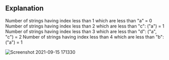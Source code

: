 ## Explanation
Number of strings having index less than 1 which are less than "a" = 0
Number of strings having index less than 2 which are less than "c": ("a") = 1
Number of strings having index less than 3 which are less than "d": ("a", "c") = 2
Number of strings having index less than 4 which are less than "b": ("a") = 1

![Screenshot 2021-09-15 171330](https://user-images.githubusercontent.com/89963356/133427364-37d2108f-10b1-48df-8419-3288e4ece4aa.png)



